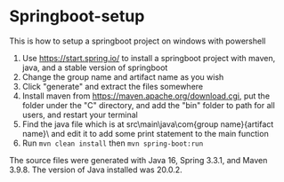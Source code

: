 # Springboot-setup
This is how to setup a springboot project on windows with powershell

1. Use https://start.spring.io/ to install a springboot project with maven, java, and a stable version of springboot
2. Change the group name and artifact name as you wish
3. Click "generate" and extract the files somewhere
4. Install maven from https://maven.apache.org/download.cgi, put the folder under the "C" directory, and add the "bin" folder to path for all users, and restart your terminal
5. Find the java file which is at src\main\java\com\{group name}\{artifact name}\ and edit it to add some print statement to the main function
6. Run `mvn clean install` then `mvn spring-boot:run`

The source files were generated with Java 16, Spring 3.3.1, and Maven 3.9.8. The version of Java installed was 20.0.2.

